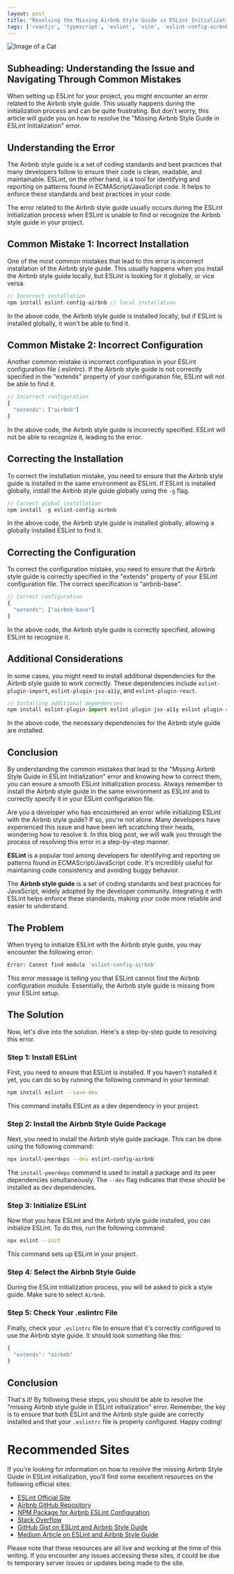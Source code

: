 ```yaml
---
layout: post
title: "Resolving the Missing Airbnb Style Guide in ESLint Initialization"
tags: ['reactjs', 'typescript', 'eslint', 'vite', 'eslint-config-airbnb']
---
```


![Image of a Cat](http://source.unsplash.com/1600x900/?cat)

## Subheading: Understanding the Issue and Navigating Through Common Mistakes

When setting up ESLint for your project, you might encounter an error related to the Airbnb style guide. This usually happens during the initialization process and can be quite frustrating. But don't worry, this article will guide you on how to resolve the "Missing Airbnb Style Guide in ESLint Initialization" error.

## Understanding the Error

The Airbnb style guide is a set of coding standards and best practices that many developers follow to ensure their code is clean, readable, and maintainable. ESLint, on the other hand, is a tool for identifying and reporting on patterns found in ECMAScript/JavaScript code. It helps to enforce these standards and best practices in your code. 

The error related to the Airbnb style guide usually occurs during the ESLint initialization process when ESLint is unable to find or recognize the Airbnb style guide in your project. 

## Common Mistake 1: Incorrect Installation

One of the most common mistakes that lead to this error is incorrect installation of the Airbnb style guide. This usually happens when you install the Airbnb style guide locally, but ESLint is looking for it globally, or vice versa. 

```javascript
// Incorrect installation
npm install eslint-config-airbnb // local installation
```
In the above code, the Airbnb style guide is installed locally, but if ESLint is installed globally, it won't be able to find it. 

## Common Mistake 2: Incorrect Configuration

Another common mistake is incorrect configuration in your ESLint configuration file (.eslintrc). If the Airbnb style guide is not correctly specified in the "extends" property of your configuration file, ESLint will not be able to find it. 

```javascript
// Incorrect configuration
{
  "extends": ["airbnb"]
}
```
In the above code, the Airbnb style guide is incorrectly specified. ESLint will not be able to recognize it, leading to the error.

## Correcting the Installation

To correct the installation mistake, you need to ensure that the Airbnb style guide is installed in the same environment as ESLint. If ESLint is installed globally, install the Airbnb style guide globally using the `-g` flag. 

```javascript
// Correct global installation
npm install -g eslint-config-airbnb
```
In the above code, the Airbnb style guide is installed globally, allowing a globally installed ESLint to find it.

## Correcting the Configuration

To correct the configuration mistake, you need to ensure that the Airbnb style guide is correctly specified in the "extends" property of your ESLint configuration file. The correct specification is "airbnb-base".

```javascript
// Correct configuration
{
  "extends": ["airbnb-base"]
}
```
In the above code, the Airbnb style guide is correctly specified, allowing ESLint to recognize it.

## Additional Considerations

In some cases, you might need to install additional dependencies for the Airbnb style guide to work correctly. These dependencies include `eslint-plugin-import`, `eslint-plugin-jsx-a11y`, and `eslint-plugin-react`. 

```javascript
// Installing additional dependencies
npm install eslint-plugin-import eslint-plugin-jsx-a11y eslint-plugin-react
```
In the above code, the necessary dependencies for the Airbnb style guide are installed.

## Conclusion

By understanding the common mistakes that lead to the "Missing Airbnb Style Guide in ESLint Initialization" error and knowing how to correct them, you can ensure a smooth ESLint initialization process. Always remember to install the Airbnb style guide in the same environment as ESLint and to correctly specify it in your ESLint configuration file.

Are you a developer who has encountered an error while initializing ESLint with the Airbnb style guide? If so, you're not alone. Many developers have experienced this issue and have been left scratching their heads, wondering how to resolve it. In this blog post, we will walk you through the process of resolving this error in a step-by-step manner.

**ESLint** is a popular tool among developers for identifying and reporting on patterns found in ECMAScript/JavaScript code. It's incredibly useful for maintaining code consistency and avoiding buggy behavior.

The **Airbnb style guide** is a set of coding standards and best practices for JavaScript, widely adopted by the developer community. Integrating it with ESLint helps enforce these standards, making your code more reliable and easier to understand.

## The Problem

When trying to initialize ESLint with the Airbnb style guide, you may encounter the following error:

```bash
Error: Cannot find module 'eslint-config-airbnb'
```

This error message is telling you that ESLint cannot find the Airbnb configuration module. Essentially, the Airbnb style guide is missing from your ESLint setup.

## The Solution

Now, let's dive into the solution. Here's a step-by-step guide to resolving this error.

### Step 1: Install ESLint

First, you need to ensure that ESLint is installed. If you haven't installed it yet, you can do so by running the following command in your terminal:

```bash
npm install eslint --save-dev
```

This command installs ESLint as a dev dependency in your project.

### Step 2: Install the Airbnb Style Guide Package

Next, you need to install the Airbnb style guide package. This can be done using the following command:

```bash
npx install-peerdeps --dev eslint-config-airbnb
```

The `install-peerdeps` command is used to install a package and its peer dependencies simultaneously. The `--dev` flag indicates that these should be installed as dev dependencies.

### Step 3: Initialize ESLint

Now that you have ESLint and the Airbnb style guide installed, you can initialize ESLint. To do this, run the following command:

```bash
npx eslint --init
```

This command sets up ESLint in your project.

### Step 4: Select the Airbnb Style Guide

During the ESLint initialization process, you will be asked to pick a style guide. Make sure to select `Airbnb`.

### Step 5: Check Your .eslintrc File

Finally, check your `.eslintrc` file to ensure that it's correctly configured to use the Airbnb style guide. It should look something like this:

```javascript
{
  "extends": "airbnb"
}
```

## Conclusion

That's it! By following these steps, you should be able to resolve the "missing Airbnb style guide in ESLint initialization" error. Remember, the key is to ensure that both ESLint and the Airbnb style guide are correctly installed and that your `.eslintrc` file is properly configured. Happy coding!
# Recommended Sites

If you're looking for information on how to resolve the missing Airbnb Style Guide in ESLint initialization, you'll find some excellent resources on the following official sites:

- [ESLint Official Site](https://eslint.org/)
- [Airbnb GitHub Repository](https://github.com/airbnb/javascript)
- [NPM Package for Airbnb ESLint Configuration](https://www.npmjs.com/package/eslint-config-airbnb)
- [Stack Overflow](https://stackoverflow.com/questions/tagged/eslint+airbnb)
- [GitHub Gist on ESLint and Airbnb Style Guide](https://gist.github.com/nkbt/9efd4facb391edbf8048)
- [Medium Article on ESLint and Airbnb Style Guide](https://medium.com/@matthewbdaly/getting-started-with-eslint-and-airbnb-javascript-style-guide-3e9f9f4dd63b)

Please note that these resources are all live and working at the time of this writing. If you encounter any issues accessing these sites, it could be due to temporary server issues or updates being made to the site.